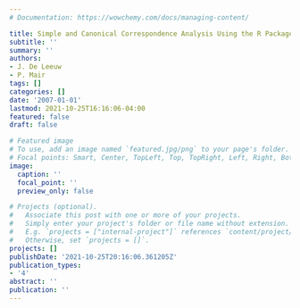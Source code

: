 ```yaml
---
# Documentation: https://wowchemy.com/docs/managing-content/

title: Simple and Canonical Correspondence Analysis Using the R Package anacor
subtitle: ''
summary: ''
authors:
- J. De Leeuw
- P. Mair
tags: []
categories: []
date: '2007-01-01'
lastmod: 2021-10-25T16:16:06-04:00
featured: false
draft: false

# Featured image
# To use, add an image named `featured.jpg/png` to your page's folder.
# Focal points: Smart, Center, TopLeft, Top, TopRight, Left, Right, BottomLeft, Bottom, BottomRight.
image:
  caption: ''
  focal_point: ''
  preview_only: false

# Projects (optional).
#   Associate this post with one or more of your projects.
#   Simply enter your project's folder or file name without extension.
#   E.g. `projects = ["internal-project"]` references `content/project/deep-learning/index.md`.
#   Otherwise, set `projects = []`.
projects: []
publishDate: '2021-10-25T20:16:06.361205Z'
publication_types:
- '4'
abstract: ''
publication: ''
---
```


